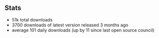 ## Stats
 - 51k total downloads
 - 3700 downloads of latest version released 3 months ago
 - average 101 daily downloads (up by 11 since last open source council)